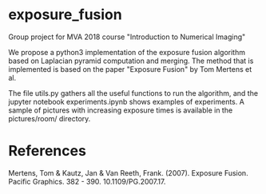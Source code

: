 # exposure_fusion
Group project for MVA 2018 course "Introduction to Numerical Imaging"

We propose a python3 implementation of the exposure fusion algorithm based on Laplacian pyramid computation and merging.
The method that is implemented is based on the paper "Exposure Fusion" by Tom Mertens et al.

The file utils.py gathers all the useful functions to run the algorithm, and the jupyter notebook experiments.ipynb shows examples of experiments. A sample of pictures with increasing exposure times is available in the pictures/room/ directory.



# References

Mertens, Tom & Kautz, Jan & Van Reeth, Frank. (2007). Exposure Fusion. Pacific Graphics. 382 - 390. 10.1109/PG.2007.17. 
